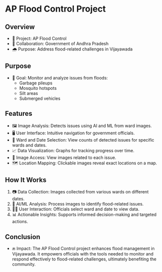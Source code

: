 # AP Flood Control Project

## Overview

- 📍 Project: AP Flood Control
- 🤝 Collaboration: Government of Andhra Pradesh
- 🌧️ Purpose: Address flood-related challenges in Vijayawada

## Purpose

- 🎯 Goal: Monitor and analyze issues from floods:
  - Garbage pileups
  - Mosquito hotspots
  - Silt areas
  - Submerged vehicles

## Features

- 🖼️ Image Analysis: Detects issues using AI and ML from ward images.
- 🖥️ User Interface: Intuitive navigation for government officials.
- 📅 Ward and Date Selection: View counts of detected issues for specific wards and dates.
- 📈 Data Visualization: Graphs for tracking progress over time.
- 📸 Image Access: View images related to each issue.
- 🗺️ Location Mapping: Clickable images reveal exact locations on a map.

## How It Works

1. 📷 Data Collection: Images collected from various wards on different dates.
2. 🤖 AI/ML Analysis: Process images to identify flood-related issues.
3. 👨‍💼 User Interaction: Officials select ward and date to view data.
4. 📊 Actionable Insights: Supports informed decision-making and targeted actions.

## Conclusion

- 🔚 Impact: The AP Flood Control project enhances flood management in Vijayawada. It empowers officials with the tools needed to monitor and respond effectively to flood-related challenges, ultimately benefiting the community.
